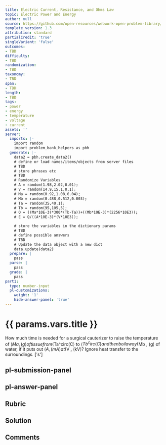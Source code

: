 ```yaml
---
title: Electric Current, Resistance, and Ohms Law
topic: Electric Power and Energy
author: null
source: https://github.com/open-resources/webwork-open-problem-library/tree/master/Contrib/BrockPhysics/College_Physics_Urone/20.Electric_Current/20-04.Electric_Power_and_Energy/NU_U17_20_04_023.pg
template_version: 1.3
attribution: standard
partialCredit: 'true'
singleVariant: 'false'
outcomes:
- TBD
difficulty:
- TBD
randomization:
- TBD
taxonomy:
- TBD
span:
- TBD
length:
- TBD
tags:
- power
- energy
- temperature
- voltage
- current
assets: ''
server:
  imports: |-
    import random
    import problem_bank_helpers as pbh
  generate: |-
    data2 = pbh.create_data2()
    # define or load names/items/objects from server files
    # TBD
    # store phrases etc
    # TBD
    # Randomize Variables
    # A = random(1.98,2.02,0.01);
    # V = random(14.9,15.1,0.1);
    # Ma = random(0.92,1.08,0.04);
    # Mb = random(0.488,0.512,0.003);
    # Ta = random(35,40,1);
    # Tb = random(95,105,5);
    # Q = ((Ma*10E-3)*300*(Tb-Ta))+((Mb*10E-3)*(2256*10E3));
    # E = Q/((A*10E-3)*(V*10E3));

    # store the variables in the dictionary params
    # TBD
    # define possible answers
    # TBD
    # Update the data object with a new dict
    data.update(data2)
  prepare: |
    pass
  parse: |
    pass
  grade: |
    pass
part1:
  type: number-input
  pl-customizations:
    weight: '1'
    hide-answer-panel: 'true'
---
```


# {{ params.vars.title }} 


How much time is needed for a surgical cauterizer to raise the temperature of ($Ma , (g) of tissue from ($Ta^circ(C) to ($Tb^circ(C) and then boil away ($Mb , (g) of water, if it puts out ($A , (mA) at ($V , (kV)? Ignore heat transfer to the surroundings.
['s']

## pl-submission-panel 


## pl-answer-panel 


## Rubric 


## Solution 


## Comments 


